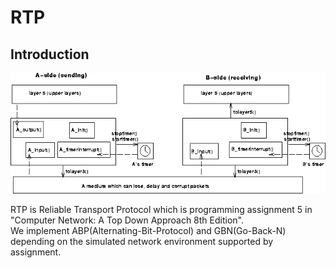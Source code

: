 # RTP
## Introduction
![](static/struct.png)        

RTP is Reliable Transport Protocol which is programming assignment 5 in "Computer Network: A Top Down Approach 8th Edition".  
We implement ABP(Alternating-Bit-Protocol) and GBN(Go-Back-N) depending on the simulated network environment supported by assignment.